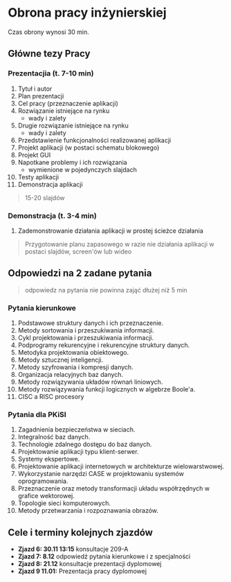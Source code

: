 # Obrona pracy inżynierskiej
Czas obrony wynosi 30 min.

## Główne tezy Pracy

### Prezentacjia (t. 7-10 min)
1. Tytuł i autor 
2. Plan prezentacji
3. Cel pracy (przeznaczenie aplikacji)
4. Rozwiązanie istniejące na rynku
	- wady i zalety
5. Drugie rozwiązanie istniejące na rynku
	- wady i zalety
6. Przedstawienie funkcjonalności realizowanej aplikacji 
7. Projekt aplikacji (w postaci schematu blokowego)
8. Projekt GUI
9. Napotkane problemy i ich rozwiązania
	- wymienione w pojedynczych slajdach
10. Testy aplikacji 
12. Demonstracja aplikacji

> 15-20 slajdów 

### Demonstracja (t. 3-4 min)
1. Zademonstrowanie działania aplikacji w prostej ścieżce działania

> Przygotowanie planu zapasowego w razie nie działania aplikacji w postaci slajdów, screen'ów lub wideo

## Odpowiedzi na 2 zadane pytania

> odpowiedz na pytania nie powinna zająć dłużej niż 5 min

### Pytania kierunkowe
1. Podstawowe struktury danych i ich przeznaczenie.
2. Metody sortowania i przeszukiwania informacji.
3. Cykl projektowania i przeszukiwania informacji.
4. Podprogramy rekurencyjne i rekurencyjne struktury danych.
5. Metodyka projektowania obiektowego.
6. Metody sztucznej inteligencji.
7. Metody szyfrowania i kompresji danych.
8. Organizacja relacyjnych baz danych.
9.  Metody rozwiązywania układów równań liniowych.
10. Metody rozwiązywania funkcji logicznych w algebrze Boole'a.
11. CISC a RISC procesory

### Pytania dla PKiSI
1. Zagadnienia bezpieczeństwa w sieciach.
2. Integralność baz danych.
3. Technologie zdalnego dostępu do baz danych.
4. Projektowanie aplikacji typu klient-serwer.
5. Systemy ekspertowe.
6. Projektowanie aplikacji internetowych w architekturze wielowarstwowej.
7. Wykorzystanie narzędzi CASE w projektowaniu systemów oprogramowania.
8. Przeznaczenie oraz metody transformacji układu współrzędnych w grafice wektorowej.
9. Topologie sieci komputerowych.
10. Metody przetwarzania i rozpoznawania obrazów.

## Cele i terminy kolejnych zjazdów
- **Zjazd 6: 30.11 13:15** konsultacje 209-A
- **Zjazd 7: 8.12** odpowiedź pytania kierunkowe i z specjalności 
- **Zjazd 8: 21.12** konsultacje prezentacji dyplomowej
- **Zjazd 9 11.01:** Prezentacja pracy dyplomowej
